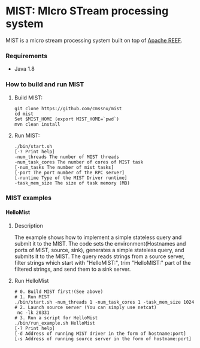 MIST: MIcro STream processing system
====================================

MIST is a micro stream processing system built on top of [Apache REEF](http://reef.apache.org/).

### Requirements
 - Java 1.8

### How to build and run MIST
1. Build MIST:
    ```
    git clone https://github.com/cmssnu/mist
    cd mist
    Set $MIST_HOME (export MIST_HOME=`pwd`)
    mvn clean install
    ```


2. Run MIST:
    ```
    ./bin/start.sh
    [-? Print help]
    -num_threads The number of MIST threads
    -num_task_cores The number of cores of MIST task
    [-num_tasks The number of mist tasks]
    [-port The port number of the RPC server]
    [-runtime Type of the MIST Driver runtime]
    -task_mem_size The size of task memory (MB)
    ```
    

### MIST examples
#### HelloMist

1. Description

    The example shows how to implement a simple stateless query and submit it to the MIST.
    The code sets the environment(Hostnames and ports of MIST, source, sink), generates a simple stateless query, and submits it to the MIST.
    The query reads strings from a source server, filter strings which start with "HelloMIST:", trim "HelloMIST:" part of the filtered strings, and send them to a sink server.

2. Run HelloMist
    ```
    # 0. Build MIST first!(See above)
    # 1. Run MIST
    ./bin/start.sh -num_threads 1 -num_task_cores 1 -task_mem_size 1024
    # 2. Launch source server (You can simply use netcat)
     nc -lk 20331
    # 3. Run a script for HelloMist
    ./bin/run_example.sh HelloMist
    [-? Print help]
    [-d Address of running MIST driver in the form of hostname:port]
    [-s Address of running source server in the form of hostname:port]
    ```
